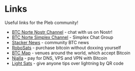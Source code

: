 # Links

Useful links for the Pleb community!

* [BTC Norte Nostr Channel](https://anigma.io/index.html?channel=a5a52796e4e134d2e4dc2e37a1d724b5b35d4f0f2bbab736a3a4e60bc5077606) - chat with us on Nostr!
* [BTC Norte Simplex Channel](https://simplex.chat/contact#/?v=1-2&smp=smp%3A%2F%2F0YuTwO05YJWS8rkjn9eLJDjQhFKvIYd8d4xG8X1blIU%3D%40smp8.simplex.im%2FAlODznbKHhm0RuXpWdc6bdrudmWDgUeW%23%2F%3Fv%3D1-2%26dh%3DMCowBQYDK2VuAyEAC6eLpicXbXkCUzstedz0lAiSBkmF8wwv_eYGXTmk1Tk%253D%26srv%3Dbeccx4yfxxbvyhqypaavemqurytl6hozr47wfc7uuecacjqdvwpw2xid.onion&data=%7B%22type%22%3A%22group%22%2C%22groupLinkId%22%3A%22cAPTAktbFC1OTma1Pa-v7w%3D%3D%22%7D) - Simplex Chat Group
* [Stacker News](https://stacker.news) - community BTC news
* [RoboSats](https://learn.robosats.com) - purchase bitcoin without doxxing yourself
* [BTC Map](https://btcmap.org) - venues around the world, which accept Bitcoin
* [Njalla](https://njal.la) - pay for DNS, VPS and VPN with Bitcoin
* [Light Sats](https://lightsats.com/) - give anyone tips over lightning by QR code
